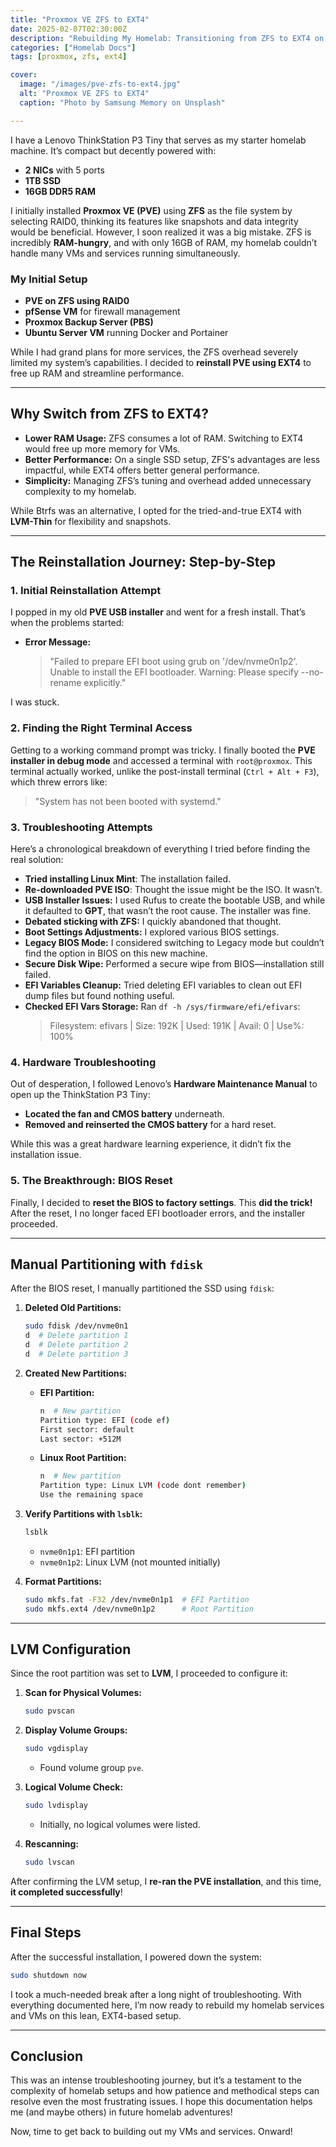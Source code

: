 ```yaml
---
title: "Proxmox VE ZFS to EXT4"
date: 2025-02-07T02:30:00Z
description: "Rebuilding My Homelab: Transitioning from ZFS to EXT4 on Proxmox VE"
categories: ["Homelab Docs"]
tags: [proxmox, zfs, ext4]

cover:
  image: "/images/pve-zfs-to-ext4.jpg"
  alt: "Proxmox VE ZFS to EXT4"
  caption: "Photo by Samsung Memory on Unsplash"

---
```


I have a Lenovo ThinkStation P3 Tiny that serves as my starter homelab machine. It’s compact but decently powered with:

- **2 NICs** with 5 ports
- **1TB SSD**
- **16GB DDR5 RAM**

I initially installed **Proxmox VE (PVE)** using **ZFS** as the file system by selecting RAID0, thinking its features like snapshots and data integrity would be beneficial. However, I soon realized it was a big mistake. ZFS is incredibly **RAM-hungry**, and with only 16GB of RAM, my homelab couldn’t handle many VMs and services running simultaneously.

### My Initial Setup

- **PVE on ZFS using RAID0**
- **pfSense VM** for firewall management
- **Proxmox Backup Server (PBS)**
- **Ubuntu Server VM** running Docker and Portainer

While I had grand plans for more services, the ZFS overhead severely limited my system’s capabilities. I decided to **reinstall PVE using EXT4** to free up RAM and streamline performance.

---

## Why Switch from ZFS to EXT4?

- **Lower RAM Usage:** ZFS consumes a lot of RAM. Switching to EXT4 would free up more memory for VMs.
- **Better Performance:** On a single SSD setup, ZFS's advantages are less impactful, while EXT4 offers better general performance.
- **Simplicity:** Managing ZFS’s tuning and overhead added unnecessary complexity to my homelab.

While Btrfs was an alternative, I opted for the tried-and-true EXT4 with **LVM-Thin** for flexibility and snapshots.

---

## The Reinstallation Journey: Step-by-Step

### 1. **Initial Reinstallation Attempt**

I popped in my old **PVE USB installer** and went for a fresh install. That’s when the problems started:

- **Error Message:**
  > "Failed to prepare EFI boot using grub on '/dev/nvme0n1p2'. Unable to install the EFI bootloader. Warning: Please specify --no-rename explicitly."

I was stuck.

### 2. **Finding the Right Terminal Access**

Getting to a working command prompt was tricky. I finally booted the **PVE installer in debug mode** and accessed a terminal with `root@proxmox`. This terminal actually worked, unlike the post-install terminal (`Ctrl + Alt + F3`), which threw errors like:

> "System has not been booted with systemd."

### 3. **Troubleshooting Attempts**

Here’s a chronological breakdown of everything I tried before finding the real solution:

- **Tried installing Linux Mint**: The installation failed.
- **Re-downloaded PVE ISO**: Thought the issue might be the ISO. It wasn’t.
- **USB Installer Issues:** I used Rufus to create the bootable USB, and while it defaulted to **GPT**, that wasn’t the root cause. The installer was fine.
- **Debated sticking with ZFS:** I quickly abandoned that thought.
- **Boot Settings Adjustments:** I explored various BIOS settings.
- **Legacy BIOS Mode:** I considered switching to Legacy mode but couldn’t find the option in BIOS on this new machine.
- **Secure Disk Wipe:** Performed a secure wipe from BIOS—installation still failed.
- **EFI Variables Cleanup:** Tried deleting EFI variables to clean out EFI dump files but found nothing useful.
- **Checked EFI Vars Storage:** Ran `df -h /sys/firmware/efi/efivars`:
  > Filesystem: efivars | Size: 192K | Used: 191K | Avail: 0 | Use%: 100%

### 4. **Hardware Troubleshooting**

Out of desperation, I followed Lenovo’s **Hardware Maintenance Manual** to open up the ThinkStation P3 Tiny:

- **Located the fan and CMOS battery** underneath.
- **Removed and reinserted the CMOS battery** for a hard reset.

While this was a great hardware learning experience, it didn’t fix the installation issue.

### 5. **The Breakthrough: BIOS Reset**

Finally, I decided to **reset the BIOS to factory settings**. This **did the trick!** After the reset, I no longer faced EFI bootloader errors, and the installer proceeded.

---

## Manual Partitioning with `fdisk`

After the BIOS reset, I manually partitioned the SSD using `fdisk`:

1. **Deleted Old Partitions:**
   ```bash
   sudo fdisk /dev/nvme0n1
   d  # Delete partition 1
   d  # Delete partition 2
   d  # Delete partition 3
   ```

2. **Created New Partitions:**
   - **EFI Partition:**
     ```bash
     n  # New partition
     Partition type: EFI (code ef)
     First sector: default
     Last sector: +512M
     ```

   - **Linux Root Partition:**
     ```bash
     n  # New partition
     Partition type: Linux LVM (code dont remember)
     Use the remaining space
     ```

3. **Verify Partitions with `lsblk`:**
   ```bash
   lsblk
   ```
   - `nvme0n1p1`: EFI partition
   - `nvme0n1p2`: Linux LVM (not mounted initially)

4. **Format Partitions:**
   ```bash
   sudo mkfs.fat -F32 /dev/nvme0n1p1  # EFI Partition
   sudo mkfs.ext4 /dev/nvme0n1p2      # Root Partition
   ```

---

## LVM Configuration

Since the root partition was set to **LVM**, I proceeded to configure it:

1. **Scan for Physical Volumes:**
   ```bash
   sudo pvscan
   ```
2. **Display Volume Groups:**
   ```bash
   sudo vgdisplay
   ```
   - Found volume group `pve`.

3. **Logical Volume Check:**
   ```bash
   sudo lvdisplay
   ```
   - Initially, no logical volumes were listed.

4. **Rescanning:**
   ```bash
   sudo lvscan
   ```

After confirming the LVM setup, I **re-ran the PVE installation**, and this time, **it completed successfully**!

---

## Final Steps

After the successful installation, I powered down the system:

```bash
sudo shutdown now
```

I took a much-needed break after a long night of troubleshooting. With everything documented here, I’m now ready to rebuild my homelab services and VMs on this lean, EXT4-based setup.

---

## Conclusion

This was an intense troubleshooting journey, but it’s a testament to the complexity of homelab setups and how patience and methodical steps can resolve even the most frustrating issues. I hope this documentation helps me (and maybe others) in future homelab adventures!

Now, time to get back to building out my VMs and services. Onward!

